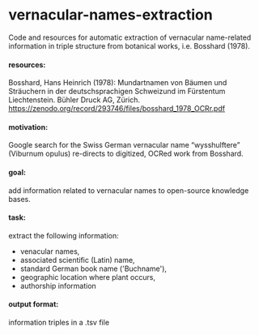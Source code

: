 # vernacular-names-extraction
Code and resources for automatic extraction of vernacular name-related information in triple structure from botanical works, i.e. Bosshard (1978).

#### resources:

Bosshard, Hans Heinrich (1978): Mundartnamen von Bäumen und Sträuchern in der deutschsprachigen Schweizund im Fürstentum Liechtenstein. Bühler Druck AG, Zürich.   
https://zenodo.org/record/293746/files/bosshard_1978_OCRr.pdf


#### motivation:   
Google search for the Swiss German vernacular name “wysshulftere” (Viburnum opulus) re-directs to digitized, OCRed work from Bosshard.

#### goal:
add information related to vernacular names to open-source knowledge bases.

#### task:
extract the following information:   
- venacular names,    
- associated scientific (Latin) name,   
- standard German book name ('Buchname'),   
- geographic location where plant occurs,   
- authorship information    

#### output format:
information triples in a .tsv file

